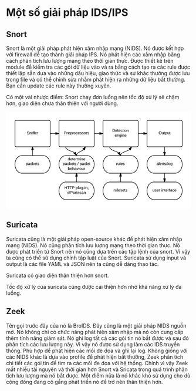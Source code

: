 # Một số giải pháp IDS/IPS

## Snort

Snort là một giải pháp phát hiện xâm nhập mạng (NIDS). Nó được kết hợp với firewall để tạo thành giải pháp IPS. Nó phát hiện các xâm nhập bằng cách phân tích lưu lượng mạng theo thời gian thực. Được thiết kế trên module để kiểm tra các gói dữ liệu vào và ra bằng cách tạo ra các rule được thiết lập sẵn dựa vào những dấu hiệu, giao thức và sự khác thường được lưu trong file và có thể chỉnh sửa nhằm phát hiện ra những dữ liệu bất thường. Bạn cần update các rule này thường xuyên.

Có một vài nhược điểm: Snort chạy đơn luồng nên tốc độ xử lý sẽ chậm hơn, giao diện chưa thân thiện với người dùng.

![](../images/giaiphap/01.png)

## Suricata

Suricata cũng là một giải pháp open-source khác để phát hiện xâm nhập mạng (NIDS). Nó cũng phân tích lưu lượng mạng theo thời gian thực. Nó được phát triển từ Snort nên nó cũng dựa trên các tập lệnh của snort. Vì vậy ta cũng có thể sử dụng chính tập luật của Snort. Suricata sử dụng input và output là các file YAML và JSON nên ta cũng dễ dàng thao tác. 

Suricata có giao diện thân thiện hơn snort.

Tốc độ xử lý của suricata cũng được cải thiện hơn nhờ khả năng xử lý đa luồng.

## Zeek

Tên gọi trước đây của nó là BroIDS. Đây cũng là một giải pháp NIDS nguồn mở. Nó không chỉ có chức năng phát hiện xâm nhập mà nó còn cung cấp thêm tính năng giám sát. Nó ghi log tất cả các gói tin nó bắt được và sau đó phân tích các lưu lượng này. Vì vậy nó được sử dụng làm các IDS truyền thống. Phù hợp để phát hiện các mối đe dọa và ghi lại log. Không giống với các NIDS khác là dựa vào profile để phát hiện bất thường, Zeek phân tích chi tiết các gói tin để tìm ra các mối đe dọa với hệ thống. Chính vì vậy Zeek mất nhiều tài nguyên và thời gian hơn Snort và Sricata trong quá trình phân tích lưu lượng mà nó bắt được. Một điểm nữa là nó khác khó sử dụng cho dù cộng đồng đang cố gắng phát triển nó để trở nên thân thiện hơn.